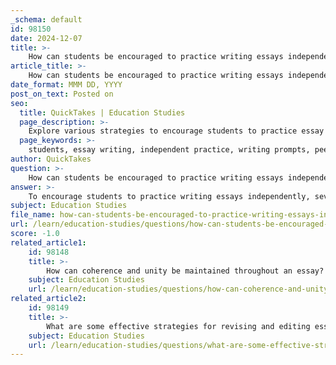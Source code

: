 ```yaml
---
_schema: default
id: 98150
date: 2024-12-07
title: >-
    How can students be encouraged to practice writing essays independently?
article_title: >-
    How can students be encouraged to practice writing essays independently?
date_format: MMM DD, YYYY
post_on_text: Posted on
seo:
  title: QuickTakes | Education Studies
  page_description: >-
    Explore various strategies to encourage students to practice essay writing independently, including modeled writing, prompts, peer feedback, self-reflection, and structured assignments.
  page_keywords: >-
    students, essay writing, independent practice, writing prompts, peer feedback, self-reflection, model writing, scaffolding assignments, writing exercises, literacy stations, individualized feedback, writing confidence
author: QuickTakes
question: >-
    How can students be encouraged to practice writing essays independently?
answer: >-
    To encourage students to practice writing essays independently, several strategies can be implemented:\n\n1. **Model Writing**: Begin with modeled writing sessions where the teacher demonstrates the writing process. This helps students understand the structure and flow of essays. After a few weeks of guided practice, students can be encouraged to take their notebooks to literacy stations for independent writing.\n\n2. **Writing Prompts**: Providing students with writing prompts can help alleviate writer's block and stimulate creativity. While not every writing activity should start with a prompt, incorporating them occasionally can motivate students to write independently.\n\n3. **Independent Writing Time**: During independent writing sessions, teachers can confer with individual students to offer personalized feedback and encouragement. This one-on-one interaction can help students feel supported as they develop their writing skills.\n\n4. **Peer Feedback**: Establishing writing partnerships allows students to share their work with peers and receive constructive feedback. This collaborative approach can enhance their confidence and improve their writing through shared insights.\n\n5. **Self-Reflection**: Encourage students to engage in self-reflection by answering questions about their writing process. This can be done individually or in small groups, helping them evaluate their writing behaviors and identify areas for improvement.\n\n6. **Regular Writing Exercises**: Incorporate regular writing exercises that focus on specific skills, such as using transitional phrases or developing coherent arguments. These exercises can be both structured and creative, allowing students to practice in a low-pressure environment.\n\n7. **Daily Writing Prompts**: Start each class with a short writing prompt that encourages students to apply specific writing techniques they have learned. This consistent practice can help build their writing stamina and confidence over time.\n\n8. **Scaffolding Assignments**: Design assignments that gradually increase in complexity, allowing students to build their skills step by step. This approach can help them feel more comfortable with independent writing as they gain experience.\n\nBy implementing these strategies, educators can foster an environment that encourages independent writing, helping students develop their skills and confidence in essay writing.
subject: Education Studies
file_name: how-can-students-be-encouraged-to-practice-writing-essays-independently.md
url: /learn/education-studies/questions/how-can-students-be-encouraged-to-practice-writing-essays-independently
score: -1.0
related_article1:
    id: 98148
    title: >-
        How can coherence and unity be maintained throughout an essay?
    subject: Education Studies
    url: /learn/education-studies/questions/how-can-coherence-and-unity-be-maintained-throughout-an-essay
related_article2:
    id: 98149
    title: >-
        What are some effective strategies for revising and editing essays?
    subject: Education Studies
    url: /learn/education-studies/questions/what-are-some-effective-strategies-for-revising-and-editing-essays
---
```


&nbsp;